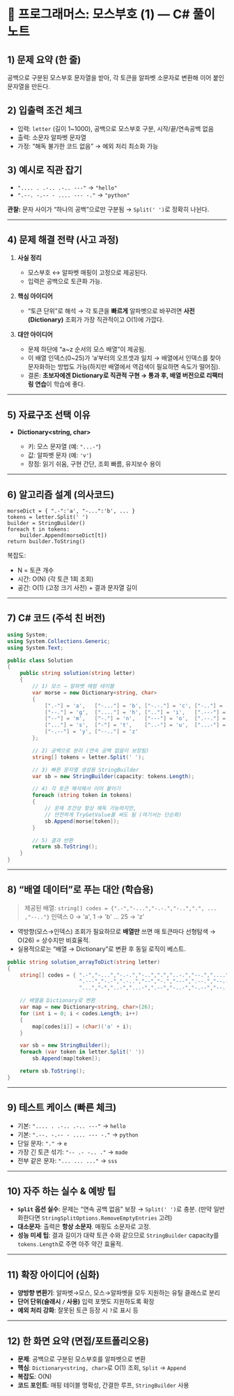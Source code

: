 
# 📮 프로그래머스: 모스부호 (1) — C# 풀이 노트

## 1) 문제 요약 (한 줄)

공백으로 구분된 모스부호 문자열을 받아, 각 토큰을 알파벳 소문자로 변환해 이어 붙인 문자열을 만든다.

## 2) 입출력 조건 체크

* 입력: `letter` (길이 1\~1000), 공백으로 모스부호 구분, 시작/끝/연속공백 없음
* 출력: 소문자 알파벳 문자열
* 가정: “해독 불가한 코드 없음” → 예외 처리 최소화 가능

## 3) 예시로 직관 잡기

* `".... . .-.. .-.. ---"` → `"hello"`
* `".--. -.-- - .... --- -."` → `"python"`

**관찰:** 문자 사이가 “하나의 공백”으로만 구분됨 → `Split(' ')`로 정확히 나뉜다.

---

## 4) 문제 해결 전략 (사고 과정)

1. **사실 정리**

   * 모스부호 ↔ 알파벳 매핑이 고정으로 제공된다.
   * 입력은 공백으로 토큰화 가능.

2. **핵심 아이디어**

   * “토큰 단위”로 해석 → 각 토큰을 **빠르게** 알파벳으로 바꾸려면 **사전(Dictionary)** 조회가 가장 직관적이고 O(1)에 가깝다.

3. **대안 아이디어**

   * 문제 하단에 “a\~z 순서의 모스 배열”이 제공됨.
   * 이 배열 인덱스(0\~25)가 ‘a’부터의 오프셋과 일치 → 배열에서 인덱스를 찾아 문자화하는 방법도 가능(하지만 배열에서 역검색이 필요하면 속도가 떨어짐).
   * 결론: **초보자에겐 Dictionary로 직관적 구현 → 통과 후, 배열 버전으로 리팩터링 연습**이 학습에 좋다.

---

## 5) 자료구조 선택 이유

* **Dictionary\<string, char>**

  * 키: 모스 문자열 (예: `"...-"`)
  * 값: 알파벳 문자 (예: `'v'`)
  * 장점: 읽기 쉬움, 구현 간단, 조회 빠름, 유지보수 용이

---

## 6) 알고리즘 설계 (의사코드)

```
morseDict = { ".-":'a', "-...":'b', ... }
tokens = letter.Split(' ')
builder = StringBuilder()
foreach t in tokens:
    builder.Append(morseDict[t])
return builder.ToString()
```

복잡도:

* N = 토큰 개수
* 시간: O(N) (각 토큰 1회 조회)
* 공간: O(1) (고정 크기 사전) + 결과 문자열 길이

---

## 7) C# 코드 (주석 친 버전)

```csharp
using System;
using System.Collections.Generic;
using System.Text;

public class Solution
{
    public string solution(string letter)
    {
        // 1) 모스 → 알파벳 매핑 테이블
        var morse = new Dictionary<string, char>
        {
            [".-"] = 'a',   ["-..."] = 'b', ["-.-."] = 'c', ["-.."] = 'd',  ["."] = 'e',   ["..-."] = 'f',
            ["--."] = 'g',  ["...."] = 'h', [".."] = 'i',   [".---"] = 'j', ["-.-"] = 'k', [".-.."] = 'l',
            ["--"] = 'm',   ["-."] = 'n',   ["---"] = 'o',  [".--."] = 'p', ["--.-"] = 'q',[".-."] = 'r',
            ["..."] = 's',  ["-"] = 't',    ["..-"] = 'u',  ["...-"] = 'v', [".--"] = 'w', ["-..-"] = 'x',
            ["-.--"] = 'y', ["--.."] = 'z'
        };

        // 2) 공백으로 분리 (연속 공백 없음이 보장됨)
        string[] tokens = letter.Split(' ');

        // 3) 빠른 문자열 생성용 StringBuilder
        var sb = new StringBuilder(capacity: tokens.Length);

        // 4) 각 토큰 해석해서 이어 붙이기
        foreach (string token in tokens)
        {
            // 문제 조건상 항상 해독 가능하지만,
            // 안전하게 TryGetValue를 써도 됨 (여기서는 단순화)
            sb.Append(morse[token]);
        }

        // 5) 결과 반환
        return sb.ToString();
    }
}
```

---

## 8) “배열 데이터”로 푸는 대안 (학습용)

> 제공된 배열: `string[] codes = {".-","-...","-.-.","-..",".", ... ,"--.."}`
> 인덱스 0 → 'a', 1 → 'b' … 25 → 'z'

* 역방향(모스→인덱스) 조회가 필요하므로 **배열만** 쓰면 매 토큰마다 선형탐색 → O(26) = 상수지만 비효율적.
* 실용적으로는 “배열 → Dictionary”로 변환 후 동일 로직이 베스트.

```csharp
public string solution_arrayToDict(string letter)
{
    string[] codes = { ".-","-...","-.-.","-..",".","..-.","--.","....","..",
                       ".---","-.-",".-..","--","-.","---",".--.","--.-"," .-.",
                       "...","-","..-","...-",".--","-..-","-.--","--.." };

    // 배열을 Dictionary로 변환
    var map = new Dictionary<string, char>(26);
    for (int i = 0; i < codes.Length; i++)
    {
        map[codes[i]] = (char)('a' + i);
    }

    var sb = new StringBuilder();
    foreach (var token in letter.Split(' '))
        sb.Append(map[token]);

    return sb.ToString();
}
```

---

## 9) 테스트 케이스 (빠른 체크)

* 기본: `".... . .-.. .-.. ---"` → `hello`
* 기본: `".--. -.-- - .... --- -."` → `python`
* 단일 문자: `"."` → `e`
* 가장 긴 토큰 섞기: `"-- .- -.. ."` → `made`
* 전부 같은 문자: `"... ... ..."` → `sss`

---

## 10) 자주 하는 실수 & 예방 팁

* **`Split` 옵션 실수**: 문제는 “연속 공백 없음” 보장 → `Split(' ')`로 충분. (만약 일반화한다면 `StringSplitOptions.RemoveEmptyEntries` 고려)
* **대소문자**: 출력은 **항상 소문자**. 매핑도 소문자로 고정.
* **성능 미세 팁**: 결과 길이가 대략 토큰 수와 같으므로 `StringBuilder` capacity를 `tokens.Length`로 주면 아주 약간 효율적.

---

## 11) 확장 아이디어 (심화)

* **양방향 변환기**: 알파벳→모스, 모스→알파벳을 모두 지원하는 유틸 클래스로 분리
* **단어 단위(슬래시 `/` 사용)** 입력 포맷도 지원하도록 확장
* **예외 처리 강화**: 잘못된 토큰 등장 시 `?`로 표시 등

---

## 12) 한 화면 요약 (면접/포트폴리오용)

* **문제**: 공백으로 구분된 모스부호를 알파벳으로 변환
* **핵심**: `Dictionary<string, char>`로 O(1) 조회, `Split` → `Append`
* **복잡도**: O(N)
* **코드 포인트**: 매핑 테이블 명확성, 간결한 루프, `StringBuilder` 사용
